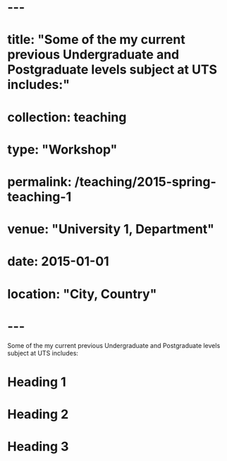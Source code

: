 # ---
# title: "Some of the my current previous Undergraduate and Postgraduate levels subject at UTS includes:"
# collection: teaching
# type: "Workshop"
# permalink: /teaching/2015-spring-teaching-1
# venue: "University 1, Department"
# date: 2015-01-01
# location: "City, Country"
# ---

Some of the my current previous Undergraduate and Postgraduate levels subject at UTS includes:

Heading 1 
======

Heading 2
======

Heading 3
======

